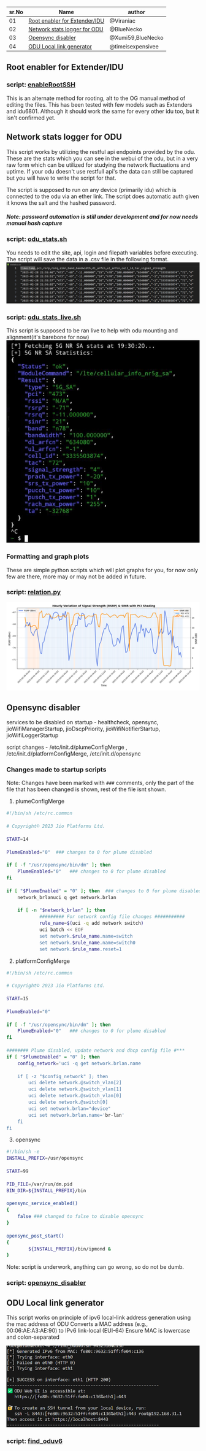 | sr.No | Name                                                           | author            |
| ----- | -------------------------------------------------------------- | ----------------- |
| 01    | [Root enabler for Extender/IDU](#root-enabler-for-extenderidu) | @Viraniac         |
| 02    | [Network stats logger for ODU](#network-stats-logger-for-odu)  | @BlueNecko        |
| 03    | [Opensync disabler](#opensync-disabler)                        | @Xumi59,BlueNecko |
| 04    | [ODU Local link generator](#odu-local-link-generator)          | @timeisexpensivee |

## Root enabler for Extender/IDU
### script: [enableRootSSH](scripts/enableRootSSH.sh)
This is an alternate method for rooting, alt to the OG manual method of editing the files. This has been tested with few models such as Extenders and idu6801. Although it should work the same for every other idu too, but it isn't confirmed yet. 

## Network stats logger for ODU
This script works by utilizing the restful api endpoints provided by the odu. These are the stats which you can see in the webui of the odu, but in a very raw form which can be utilized for studying the network fluctuations and uptime. If your odu doesn't use restfull api's the data can still be captured but you will have to write the script for that.

The script is supposed to run on any device (primarily idu) which is connected to the odu via an ether link. The script does automatic auth given it knows the salt and the hashed password. 
##### Note: password automation is still under development and for now needs manual hash capture 

### script: [odu_stats.sh](scripts/odu_stats.sh)
You needs to edit the site, api, login and filepath variables before executing. The script will save the data in a .csv file in the following format.
![](assets/ODU_STATS_SCRIPT.png)
### script:  [odu_stats_live.sh](scripts/odu_stats_live.sh)
This script is supposed to be ran live to help with odu mounting and alignment(it's barebone for now)
![](assets/ODU_STATS_LIVE_SCRIPT.png)

### Formatting and graph plots
These are simple python scripts which will plot graphs for you, for now only few are there, more may or may not be added in future.  

### script: [relation.py](scripts/realation.py) 
![RELATION](assets/RELATION.png)



## Opensync disabler
services to be disabled on startup - healthcheck, opensync, jioWifiManagerStartup, jioDscpPriority, jioWifiNotifierStartup, jioWifiLoggerStartup

script changes - /etc/init.d/plumeConfigMerge , /etc/init.d/platformConfigMerge, /etc/init.d/opensync

### Changes made to startup scripts 
Note: Changes have been marked with `###` comments, only the part of the file that has been changed is shown, rest of the file isnt shown.
1. plumeConfigMerge
```sh
#!/bin/sh /etc/rc.common

# Copyright© 2023 Jio Platforms Ltd.

START=14

PlumeEnabled="0"  ### changes to 0 for plume disabled

if [ -f "/usr/opensync/bin/dm" ]; then
    PlumeEnabled="0"   ### changes to 0 for plume disabled
fi

if [ "$PlumeEnabled" = "0" ]; then  ### changes to 0 for plume disabled
    network_brlanuci q get network.brlan

    if [ -n "$network_brlan" ]; then
            ######### For network config file changes ###########                uci delete network.brlan
            rule_name=$(uci -q add network switch)
            uci batch << EOF
            set network.$rule_name.name=switch
            set network.$rule_name.name=switch0
            set network.$rule_name.reset=1
```

2. platformConfigMerge
```sh
#!/bin/sh /etc/rc.common

# Copyright© 2023 Jio Platforms Ltd.

START=15

PlumeEnabled="0"

if [ -f "/usr/opensync/bin/dm" ]; then 
    PlumeEnabled="0"   ### changes to 0 for plume disabled
fi

######## Plume disabled, update network and dhcp config file #***
if [ "$PlumeEnabled" = "0" ]; then
    config_network='uci -q get network.brlan.name

    if [ -z "$config_network" ]; then
        uci delete network.@switch_vlan[2]
        uci delete network.@switch_vlan[1]
        uci delete network.@switch_vlan[0]
        uci delete network.@switch[0]
        uci set network.brlan="device"
        uci set network.brlan.name='br-lan'
    fi
fi

```

3. opensync
```sh
#!/bin/sh -e
INSTALL_PREFIX=/usr/opensync 
        
START=99
                          
PID_FILE=/var/run/dm.pid     
BIN_DIR=${INSTALL_PREFIX}/bin

opensync_service_enabled()
{       
    false ### changed to false to disable opensync
}       

opensync_post_start()
{
        ${INSTALL_PREFIX}/bin/ipmond &
}       
```

Note: script is underwork, anything can go wrong, so do not be dumb.
### script: [opensync_disabler](scripts/opensync_disabler.sh)


## ODU Local link generator
This script works on principle of ipv6 local-link address generation using the mac address of ODU
Converts a MAC address (e.g., 00:06:AE:A3:AE:90) to IPv6 link-local (EUI-64)
Ensure MAC is lowercase and colon-separated

![](assets/FIND_ODU_LOCAL_LINK.png)
### script: [find_oduv6](scripts/find_oduv6.sh)